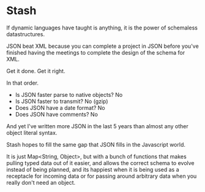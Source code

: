 # Stash

If dynamic languages have taught is anything, it is the power of schemaless datastructures.

JSON beat XML because you can complete a project in JSON before you've finished having the meetings to complete the design of the schema for XML.

Get it done. Get it right.

In that order.

* Is JSON faster parse to native objects? No
* Is JSON faster to transmit? No (gzip)
* Does JSON have a date format? No
* Does JSON have comments? No

And yet I've written more JSON in the last 5 years than almost any other object literal syntax.


Stash hopes to fill the same gap that JSON fills in the Javascript world.

It is just Map<String, Object>, but with a bunch of functions that makes pulling typed data out of it easier, and allows the correct schema to evolve instead of being planned, and its happiest when it is being used as a receptacle for incoming data or for passing around arbitrary data when you really don't need an object.
